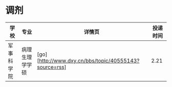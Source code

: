 # 调剂
学校 | 专业 | 详情页 | 投递时间
---------| ------------- | ------------| ---------
军事科学院 | 病理生理学学硕 | [go][http://www.dxy.cn/bbs/topic/40555143?source=rss] | 2.21
